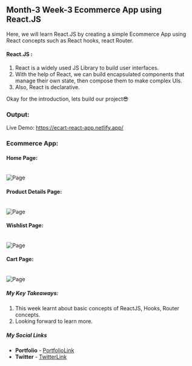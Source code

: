 ## Month-3 Week-3 Ecommerce App using React.JS

Here, we will learn React.JS by creating a simple Ecommerce App using React concepts such as React hooks, react Router.


#### React.JS :
1. React is a widely used JS Library to build user interfaces.
2. With the help of React, we can build encapsulated components that manage their own state, then compose them to make complex UIs.
3. Also, React is declarative.

Okay for the introduction, lets build our project😎



### Output:
Live Demo: https://ecart-react-app.netlify.app/

### Ecommerce App:

#### Home Page:

<br/>

<img src="https://github.com/shanolhere/Hacktoberfest-2022/blob/main/React/Ecommerce-App/assets/ecart.png" alt="Page">

<br/>

#### Product Details Page:
<br/>

<img src="https://github.com/shanolhere/Hacktoberfest-2022/blob/main/React/Ecommerce-App/assets/ecart-product.png" alt="Page">

<br/>

#### Wishlist Page:
<br/>

<img src="https://github.com/shanolhere/Hacktoberfest-2022/blob/main/React/Ecommerce-App/assets/ecart-wishlistPage.png" alt="Page">

<br/>

#### Cart Page:
<br/>

<img src="https://github.com/shanolhere/Hacktoberfest-2022/blob/main/React/Ecommerce-App/assets/ecart-cartPage.png" alt="Page">

<br/>

##### **My Key Takeaways:**
1. This week learnt about basic concepts of ReactJS, Hooks, Router concepts.
2. Looking forward to learn more.

##### **My Social Links**

- **Portfolio**  - [PortfolioLink](https://sabiya.netlify.app/)
- **Twitter** - [TwitterLink](https://twitter.com/nerd_fswd)

